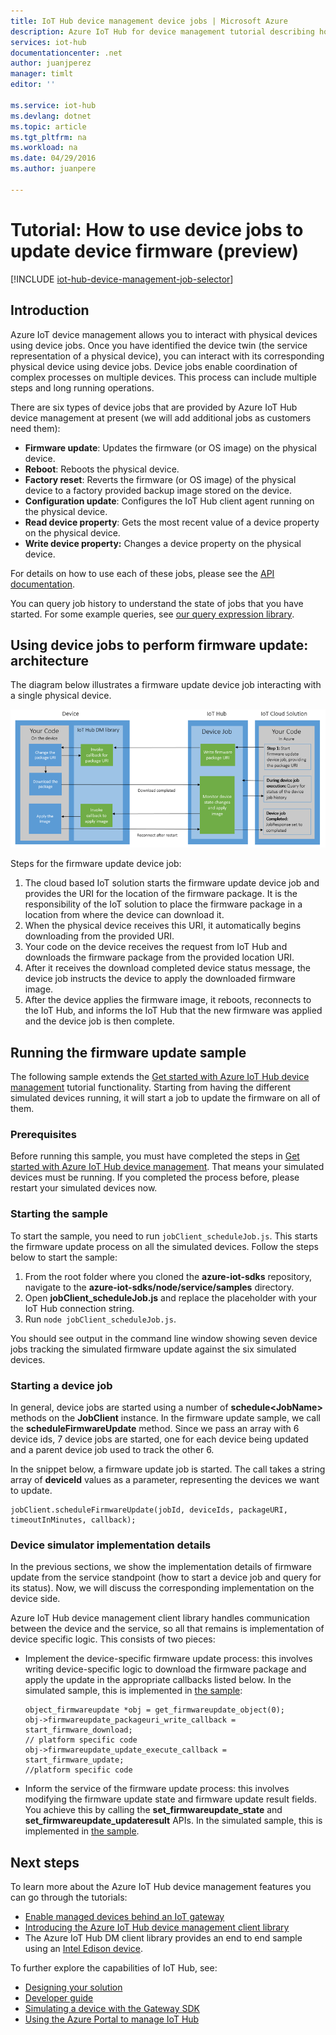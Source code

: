 ```yaml
---
title: IoT Hub device management device jobs | Microsoft Azure
description: Azure IoT Hub for device management tutorial describing how to use device jobs to perform operations such as remote firmware update.
services: iot-hub
documentationcenter: .net
author: juanjperez
manager: timlt
editor: ''

ms.service: iot-hub
ms.devlang: dotnet
ms.topic: article
ms.tgt_pltfrm: na
ms.workload: na
ms.date: 04/29/2016
ms.author: juanpere

---
```

# Tutorial: How to use device jobs to update device firmware (preview)
[!INCLUDE [iot-hub-device-management-job-selector](../../includes/iot-hub-device-management-jobs-selector.md)]

## Introduction
Azure IoT device management allows you to interact with physical devices using device jobs. Once you have identified the device twin (the service representation of a physical device), you can interact with its corresponding physical device using device jobs. Device jobs enable coordination of complex processes on multiple devices. This process can include multiple steps and long running operations.

There are six types of device jobs that are provided by Azure IoT Hub device management at present (we will add additional jobs as customers need them):

* **Firmware update**: Updates the firmware (or OS image) on the physical device.
* **Reboot**: Reboots the physical device.
* **Factory reset**: Reverts the firmware (or OS image) of the physical device to a factory provided backup image stored on the device.
* **Configuration update**: Configures the IoT Hub client agent running on the physical device.
* **Read device property**: Gets the most recent value of a device property on the physical device.
* **Write device property:** Changes a device property on the physical device.

For details on how to use each of these jobs, please see the [API documentation](iot-hub-sdks-summary.md).

You can query job history to understand the state of jobs that you have started. For some example queries, see [our query expression library](https://github.com/Azure/azure-iot-sdks/blob/dmpreview/doc/get_started/dm_queries/query-samples.md).

## Using device jobs to perform firmware update: architecture
The diagram below illustrates a firmware update device job interacting with a single physical device.

![](media/iot-hub-device-management-device-jobs/image1.png)

Steps for the firmware update device job:

1. The cloud based IoT solution starts the firmware update device job and provides the URI for the location of the firmware package. It is the responsibility of the IoT solution to place the firmware package in a location from where the device can download it.
2. When the physical device receives this URI, it automatically begins downloading from the provided URI.
3. Your code on the device receives the request from IoT Hub and downloads the firmware package from the provided location URI.
4. After it receives the download completed device status message, the device job instructs the device to apply the downloaded firmware image.
5. After the device applies the firmware image, it reboots, reconnects to the IoT Hub, and informs the IoT Hub that the new firmware was applied and the device job is then complete.

## Running the firmware update sample
The following sample extends the [Get started with Azure IoT Hub device management](iot-hub-device-management-get-started.md) tutorial functionality. Starting from having the different simulated devices running, it will start a job to update the firmware on all of them.

### Prerequisites
Before running this sample, you must have completed the steps in [Get started with Azure IoT Hub device management](iot-hub-device-management-get-started.md). That means your simulated devices must be running. If you completed the process before, please restart your simulated devices now.

### Starting the sample
To start the sample, you need to run `jobClient_scheduleJob.js`. This starts the firmware update process on all the simulated devices. Follow the steps below to start the sample:

1. From the root folder where you cloned the **azure-iot-sdks** repository, navigate to the **azure-iot-sdks/node/service/samples** directory.  
2. Open **jobClient_scheduleJob.js** and replace the placeholder with your IoT Hub connection string.
3. Run `node jobClient_scheduleJob.js`.

You should see output in the command line window showing seven device jobs tracking the simulated firmware update against the six simulated devices.

### Starting a device job
In general, device jobs are started using a number of **schedule&lt;JobName&gt;** methods on the **JobClient** instance. In the firmware update sample, we call the **scheduleFirmwareUpdate** method. Since we pass an array with 6 device ids, 7 device jobs are started, one for each device being updated and a parent device job used to track the other 6.

In the snippet below, a firmware update job is started. The call takes a string array of **deviceId** values as a parameter, representing the devices we want to update.

```
jobClient.scheduleFirmwareUpdate(jobId, deviceIds, packageURI, timeoutInMinutes, callback);
```

### Device simulator implementation details
In the previous sections, we show the implementation details of firmware update from the service standpoint (how to start a device job and query for its status). Now, we will discuss the corresponding implementation on the device side.

Azure IoT Hub device management client library handles communication between the device and the service, so all that remains is implementation of device specific logic. This consists of two pieces:

* Implement the device-specific firmware update process: this involves writing device-specific logic to download the firmware package and apply the update in the appropriate callbacks listed below. In the simulated sample, this is implemented in [the sample](https://github.com/Azure/azure-iot-sdks/blob/dmpreview/c/iotdm_client/samples/iotdm_simple_sample/iotdm_simple_sample.c):
  
  ```
  object_firmwareupdate *obj = get_firmwareupdate_object(0);
  obj->firmwareupdate_packageuri_write_callback = start_firmware_download;
  // platform specific code
  obj->firmwareupdate_update_execute_callback = start_firmware_update;
  //platform specific code
  ```
* Inform the service of the firmware update process: this involves modifying the firmware update state and firmware update result fields. You achieve this by calling the **set\_firmwareupdate\_state** and **set\_firmwareupdate\_updateresult** APIs. In the simulated sample, this is implemented in [the sample](https://github.com/Azure/azure-iot-sdks/blob/dmpreview/c/iotdm_client/samples/iotdm_simple_sample/iotdm_simple_sample.c).

## Next steps
To learn more about the Azure IoT Hub device management features you can go through the tutorials:

* [Enable managed devices behind an IoT gateway](iot-hub-gateway-device-management.md)
* [Introducing the Azure IoT Hub device management client library](iot-hub-device-management-library.md)
* The Azure IoT Hub DM client library provides an end to end sample using an [Intel Edison device](https://github.com/Azure/azure-iot-sdks/tree/dmpreview/c/iotdm_client/samples/iotdm_edison_sample).

To further explore the capabilities of IoT Hub, see:

* [Designing your solution](iot-hub-guidance.md)
* [Developer guide](iot-hub-devguide.md)
* [Simulating a device with the Gateway SDK](iot-hub-linux-gateway-sdk-simulated-device.md)
* [Using the Azure Portal to manage IoT Hub](iot-hub-manage-through-portal.md)

<!-- Images and links -->

[img-architecture]: media/iot-hub-device-management-device-jobs/image1.png
[img-output1]: media/iot-hub-device-management-device-jobs/image2.png
[img-output2]: media/iot-hub-device-management-device-jobs/image3.png
[img-properties]: media/iot-hub-device-management-device-jobs/image4.png

[lnk-apidocs]: iot-hub-sdks-summary.md
[lnk-twin-tutorial]: iot-hub-device-management-device-twin.md
[lnk-tutorial-queries]: iot-hub-device-management-device-query.md
[lnk-edison]: https://github.com/Azure/azure-iot-sdks/tree/dmpreview/c/iotdm_client/samples/iotdm_edison_sample
[lnk-get-started]: iot-hub-device-management-get-started.md
[lnk-github-firmware]: https://github.com/Azure/azure-iot-sdks/blob/dmpreview/c/iotdm_client/samples/iotdm_simple_sample/iotdm_simple_sample.c
[lnk-query-samples]: https://github.com/Azure/azure-iot-sdks/blob/dmpreview/doc/get_started/dm_queries/query-samples.md

[lnk-dm-gateway]: iot-hub-gateway-device-management.md
[lnk-library-c]: iot-hub-device-management-library.md

[lnk-design]: iot-hub-guidance.md
[lnk-devguide]: iot-hub-devguide.md
[lnk-gateway]: iot-hub-linux-gateway-sdk-simulated-device.md
[lnk-portal]: iot-hub-manage-through-portal.md